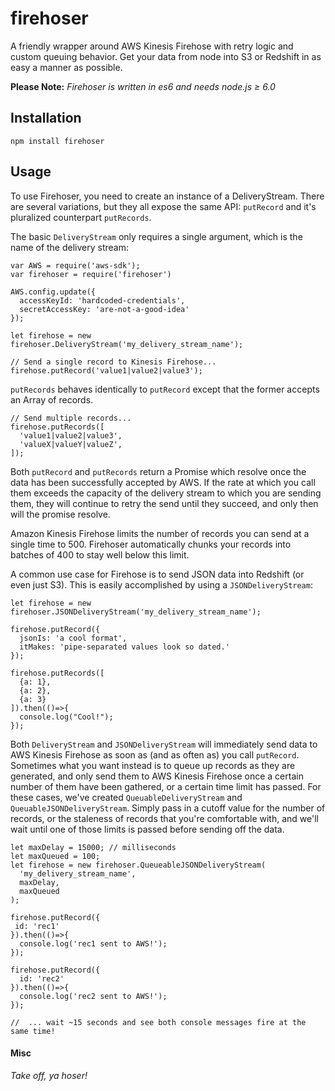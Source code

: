 # firehoser
A friendly wrapper around AWS Kinesis Firehose with retry logic and custom queuing behavior.  Get your data from node into S3 or Redshift in as easy a manner as possible.  

**Please Note:** *Firehoser is written in es6 and needs node.js ≥ 6.0*

## Installation
`npm install firehoser`

## Usage
To use Firehoser, you need to create an instance of a DeliveryStream.  There are several variations, but they all expose the same API: `putRecord` and it's pluralized counterpart `putRecords`.

The basic `DeliveryStream` only requires a single argument, which is the name of the delivery stream:

```node
var AWS = require('aws-sdk');
var firehoser = require('firehoser')

AWS.config.update({
  accessKeyId: 'hardcoded-credentials',
  secretAccessKey: 'are-not-a-good-idea'
});

let firehose = new firehoser.DeliveryStream('my_delivery_stream_name');

// Send a single record to Kinesis Firehose...
firehose.putRecord('value1|value2|value3');
```

`putRecords` behaves identically to `putRecord` except that the former accepts an Array of records.

```node
// Send multiple records...
firehose.putRecords([
  'value1|value2|value3',
  'valueX|valueY|valueZ',
]);

```

Both `putRecord` and `putRecords` return a Promise which resolve once the data has been successfully accepted by AWS.  If the rate at which you call them exceeds the capacity of the delivery stream to which you are sending them, they will continue to retry the send until they succeed, and only then will the promise resolve.

Amazon Kinesis Firehose limits the number of records you can send at a single time to 500.  Firehoser automatically chunks your records into batches of 400 to stay well below this limit.

A common use case for Firehose is to send JSON data into Redshift (or even just S3).  This is easily accomplished by using a `JSONDeliveryStream`:

```node
let firehose = new firehoser.JSONDeliveryStream('my_delivery_stream_name');

firehose.putRecord({
  jsonIs: 'a cool format',
  itMakes: 'pipe-separated values look so dated.'
});

firehose.putRecords([
  {a: 1},
  {a: 2},
  {a: 3}
]).then(()=>{
  console.log("Cool!");
});
```

Both `DeliveryStream` and `JSONDeliveryStream` will immediately send data to AWS Kinesis Firehose as soon as (and as often as) you call `putRecord`.  Sometimes what you want instead is to queue up records as they are generated, and only send them to AWS Kinesis Firehose once a certain number of them have been gathered, or a certain time limit has passed.  For these cases, we've created `QueuableDeliveryStream` and `QueuableJSONDeliveryStream`.  Simply pass in a cutoff value for the number of records, or the staleness of records that you're comfortable with, and we'll wait until one of those limits is passed before sending off the data.

```node
let maxDelay = 15000; // milliseconds
let maxQueued = 100;
let firehose = new firehoser.QueueableJSONDeliveryStream(
  'my_delivery_stream_name',
  maxDelay,
  maxQueued
);

firehose.putRecord({
 id: 'rec1'
}).then(()=>{
  console.log('rec1 sent to AWS!');
});

firehose.putRecord({
  id: 'rec2'
}).then(()=>{
  console.log('rec2 sent to AWS!');
});

//  ... wait ~15 seconds and see both console messages fire at the same time!
```

#### Misc ####
*Take off, ya hoser!*
